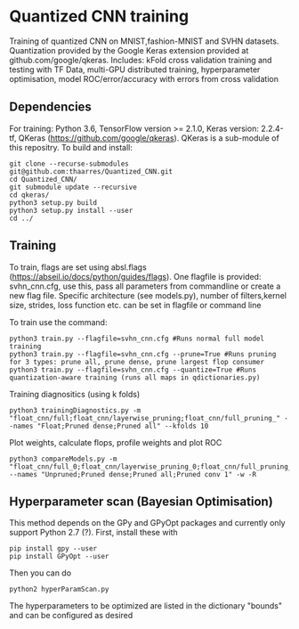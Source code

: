 # Quantized CNN training

Training of quantized CNN on MNIST,fashion-MNIST and SVHN datasets. Quantization provided by the Google Keras extension provided at github.com/google/qkeras.
Includes: kFold cross validation training and testing with TF Data, multi-GPU distributed training, hyperparameter optimisation, model ROC/error/accuracy with errors from cross validation

## Dependencies

For training: Python 3.6, TensorFlow version >= 2.1.0, Keras version: 2.2.4-tf, QKeras (https://github.com/google/qkeras).
QKeras is a sub-module of this repositry. To build and install:
```
git clone --recurse-submodules git@github.com:thaarres/Quantized_CNN.git
cd Quantized_CNN/
git submodule update --recursive
cd qkeras/
python3 setup.py build
python3 setup.py install --user
cd ../
```

## Training

To train, flags are set using absl.flags (https://abseil.io/docs/python/guides/flags). One flagfile is provided: svhn_cnn.cfg, use this, pass all parameters from commandline or create a new flag file. Specific architecture (see models.py), number of filters,kernel size, strides, loss function etc. can be set in flagfile or command line

To train use the command:

```
python3 train.py --flagfile=svhn_cnn.cfg #Runs normal full model training
python3 train.py --flagfile=svhn_cnn.cfg --prune=True #Runs pruning for 3 types: prune all, prune dense, prune largest flop consumer
python3 train.py --flagfile=svhn_cnn.cfg --quantize=True #Runs quantization-aware training (runs all maps in qdictionaries.py)
```

Training diagnositics (using k folds)

```
python3 trainingDiagnostics.py -m "float_cnn/full;float_cnn/layerwise_pruning;float_cnn/full_pruning_" --names "Float;Pruned dense;Pruned all" --kfolds 10

```
Plot weights, calculate flops, profile weights and plot ROC
```
python3 compareModels.py -m "float_cnn/full_0;float_cnn/layerwise_pruning_0;float_cnn/full_pruning_0;float_cnn/1L_pruning_0" --names "Unpruned;Pruned dense;Pruned all;Pruned conv 1" -w -R 
```

## Hyperparameter scan (Bayesian Optimisation)

This method depends on the GPy and GPyOpt packages and currently only support Python 2.7 (?). First, install these with

```
pip install gpy --user
pip install GPyOpt --user
```
Then you can do 
```
python2 hyperParamScan.py 
```

The hyperparameters to be optimized are listed in  the dictionary "bounds" and can be configured as desired

